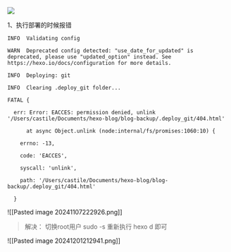 

![](file-20241201213418419.png)

1、执行部署的时候报错
```shell
INFO  Validating config

WARN  Deprecated config detected: "use_date_for_updated" is deprecated, please use "updated_option" instead. See https://hexo.io/docs/configuration for more details.

INFO  Deploying: git

INFO  Clearing .deploy_git folder...

FATAL {

  err: Error: EACCES: permission denied, unlink '/Users/castile/Documents/hexo-blog/blog-backup/.deploy_git/404.html'

      at async Object.unlink (node:internal/fs/promises:1060:10) {

    errno: -13,

    code: 'EACCES',

    syscall: 'unlink',

    path: '/Users/castile/Documents/hexo-blog/blog-backup/.deploy_git/404.html'

  }
```


![[Pasted image 20241107222926.png]]

> 解决：
> 切换root用户
> sudo -s
> 重新执行 hexo d 即可


![[Pasted image 20241201212941.png]]
